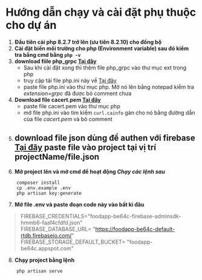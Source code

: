 # Hướng dẫn chạy và cài đặt phụ thuộc cho dự án
1. **Đầu tiên cài php 8.2.7 trở lên (ưu tiên 8.2.10) cho đồng bộ**
2. **Cài đặt biến môi trường cho php (Environment variable) sau đó kiểm tra bằng cmd bằng  `php -v`** 
3. **download fiile php_grpc [Tại đây](https://phpdev.toolsforresearch.com/php-8.2.7-Win32-vs16-x64-grpc-protobuf.zip)**
    -  Sau khi cài đặt xong thì thêm file php_grpc vào thư mục ext trong php
    - truy cập tải file php.ini này về [Tại đây](https://drive.google.com/file/d/1Dm_g0b6VUjrfHsMHZVCUPf_XTTCyu59U/view?usp=drive_link)
    - paste file php.ini vào thư mục php. Mở nó lên bằng notepad kiểm tra *extension=grpc* đã được bỏ comment chưa 
4. **Download file  cacert.pem [Tại đây](https://curl.se/docs/caextract.html)**
    - paste file cacert.pem vào thư mục php
    - mở file php.ini vào tìm kiếm `curl.cainfo` gán cho nó bằng đường dẫn của file *cacert.pem* và bỏ comment 
5. **download file json dùng để authen với firebase [Tại đây](https://drive.google.com/file/d/1thTvYlsnpxuFrk3e5lXz68oNv4Yb3Wzg/view?usp=drive_link) paste file vào project tại vị trí projectName/file.json**
    - 
6. **Mở project lên và mở cmd để hoạt động ***Chạy các lệnh sau*****
```
    composer install
    cp .env.example .env
    php artisan key:generate

```
7. **Mở file .env và paste đoạn code này vào bất kì đâu**
> FIREBASE_CREDENTIALS="foodapp-be64c-firebase-adminsdk-hmmb6-faaf4cfdfd.json"\
> FIREBASE_DATABASE_URL= "https://foodapp-be64c-default-rtdb.firebaseio.com/" \
> FIREBASE_STORAGE_DEFAULT_BUCKET= "foodapp-be64c.appspot.com"

8. **Chạy project bằng lệnh**
```
    php artisan serve

```
